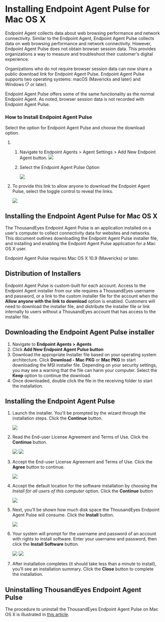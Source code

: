 # Installing Endpoint Agent Pulse for Mac OS X

Endpoint Agent collects data about web browsing performance and network connectivity.  Similar to the Endpoint Agent, Endpoint Agent Pulse collects data on web browsing performance and network connectivity. However, Endpoint Agent Pulse does not obtain browser session data. This provides organizations a way to measure and troubleshoot their customer's digital experience.

Organizations who do not require browser session data can now share a public download link for Endpoint Agent Pulse. Endpoint Agent Pulse supports two operating systems: macOS \(Mavericks and later\) and Windows \(7 or later\).

Endpoint Agent Pulse offers some of the same functionality as the normal Endpoint Agent. As noted, browser session data is not recorded with Endpoint Agent Pulse.

### How to Install Endpoint Agent Pulse <a id="KBSeed:EndpointAgentLite-Titled:EndpointAgentPulse-HowtoInstallEndpointAgentPulse"></a>

Select the option for Endpoint Agent Pulse and choose the download option.

1. 1. Navigate to  Endpoint Agents &gt; Agent Settings &gt; Add New Endpoint Agent button.    ![](https://thousandeyes.atlassian.net/wiki/download/thumbnails/554074433/EndpointAgentLite0.png?version=2&modificationDate=1554411992365&cacheVersion=1&api=v2&width=850&height=182)   
   2. Select the Endpoint Agent Pulse Option

      ![](https://thousandeyes.atlassian.net/wiki/download/thumbnails/554074433/EndpointAgentPulse0002.png?version=2&modificationDate=1560470534392&cacheVersion=1&api=v2&width=850&height=497)
2. To provide this link to allow anyone to download the Endpoint Agent Pulse, select the toggle control to reveal the links.

   ![](https://thousandeyes.atlassian.net/wiki/download/thumbnails/554074433/EndpointAgentPulse0004.png?version=1&modificationDate=1560470413249&cacheVersion=1&api=v2&width=850&height=497)

## Installing the Endpoint Agent Pulse for Mac OS X <a id="KBSeed:EndpointAgentLite-Titled:EndpointAgentPulse-InstallingtheEndpointAgentPulseforMacOSX"></a>

The ThousandEyes Endpoint Agent Pulse is an application installed on a user's computer to collect connectivity data for websites and networks. This document outlines downloading the Endpoint Agent Pulse installer file, and installing and enabling the Endpoint Agent Pulse application for a Mac OS X user.

Endpoint Agent Pulse requires Mac OS X 10.9 \(Mavericks\) or later.

## Distribution of Installers <a id="KBSeed:EndpointAgentLite-Titled:EndpointAgentPulse-DistributionofInstallers.1"></a>

Endpoint Agent Pulse is custom-built for each account. Access to the Endpoint Agent installer from our site requires a ThousandEyes username and password, or a link to the custom installer file for the account when the **Allow anyone with the link to download** option is enabled. Customers will need to download the installer file, and distribute the installer file or link internally to users without a ThousandEyes account that has access to the installer file.

## Downloading the Endpoint Agent Pulse installer <a id="KBSeed:EndpointAgentLite-Titled:EndpointAgentPulse-DownloadingtheEndpointAgentPulseinstaller"></a>

1. Navigate to  **Endpoint Agents &gt; Agents** 
2. Click **Add New Endpoint Agent Pulse button**
3. Download the appropriate Installer file based on your operating system architecture. Click **Download - Mac PKG** or **Mac PKG** to start downloading the MSI installer file.  Depending on your security settings, you may see a warning that the file can harm your computer.  Select the **Keep** option to continue the download.
4. Once downloaded, double click the file in the receiving folder to start the installation.

## Installing the Endpoint Agent Pulse <a id="KBSeed:EndpointAgentLite-Titled:EndpointAgentPulse-InstallingtheEndpointAgentPulse.1"></a>

1. Launch the installer.  You'll be prompted by the wizard through the installation steps.  Click the **Continue** button.

   ![](https://thousandeyes.atlassian.net/wiki/download/thumbnails/554074433/InstallEndpointAgentLite001.png?version=1&modificationDate=1554421146969&cacheVersion=1&api=v2&width=352&height=250)

2. Read the End-user License Agreement and Terms of Use.  Click the **Continue** button.

    ![](https://thousandeyes.atlassian.net/wiki/download/thumbnails/554074433/InstallEndpointAgentLite002.png?version=1&modificationDate=1554421190081&cacheVersion=1&api=v2&width=352&height=250) ![](https://thousandeyes.atlassian.net/wiki/download/thumbnails/554074433/InstallEndpointAgentLite003.png?version=1&modificationDate=1554421225178&cacheVersion=1&api=v2&width=352&height=250)

3. Accept the End-user License Agreement and Terms of Use.  Click the **Agree** button to continue.

   ![](https://thousandeyes.atlassian.net/wiki/download/thumbnails/554074433/InstallEndpointAgentLite004.png?version=1&modificationDate=1554421264418&cacheVersion=1&api=v2&width=352&height=250)

4. Accept the default location for the software installation by choosing the _Install for all users of this computer_ option. Click the **Continue** button

   ![](https://thousandeyes.atlassian.net/wiki/download/thumbnails/554074433/InstallEndpointAgentLite005.png?version=2&modificationDate=1554421325077&cacheVersion=1&api=v2&width=353&height=250)

5. Next, you'll be shown how much disk space the ThousandEyes Endpoint Agent Pulse will consume.  Click the **Install** button.

   ![](https://thousandeyes.atlassian.net/wiki/download/thumbnails/554074433/InstallEndpointAgentLite006.png?version=1&modificationDate=1554421339964&cacheVersion=1&api=v2&width=354&height=250)

6. Your system will prompt for the username and password of an account with rights to install software.  Enter your username and password, then click the **Install Software** button.

    ![](https://thousandeyes.atlassian.net/wiki/download/thumbnails/554074433/InstallEndpointAgentLite009.png?version=1&modificationDate=1554421427552&cacheVersion=1&api=v2&width=449&height=234)   ![](https://thousandeyes.atlassian.net/wiki/download/thumbnails/554074433/InstallEndpointAgentLite008.png?version=1&modificationDate=1554421395998&cacheVersion=1&api=v2&width=365&height=258)

7. After installation completes \(it should take less than a minute to install\), you'll see an installation summary.  Click the **Close** button to complete the installation.

## Uninstalling ThousandEyes Endpoint Agent Pulse <a id="KBSeed:EndpointAgentLite-Titled:EndpointAgentPulse-UninstallingThousandEyesEndpointAgentPulse"></a>

The procedure to uninstall  the ThousandEyes Endpoint Agent Pulse on Mac OS X is illustrated in [this article](https://success.thousandeyes.com/PublicArticlePage?articleIdParam=kA044000000CpeHCAS_Uninstalling-the-Endpoint-Agent-for-Mac-OS-X).

